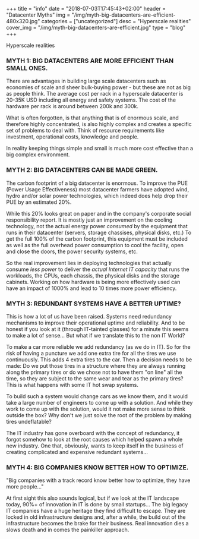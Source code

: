+++
title = "info"
date = "2018-07-03T17:45:43+02:00"
header = "Datacenter Myths"
img = "/img/myth-big-datacenters-are-efficient-480x320.jpg"
categories = ["uncategorized"]
desc = "Hyperscale realities"
cover_img = "/img/myth-big-datacenters-are-efficient.jpg"
type = "blog"
+++


Hyperscale realities

### MYTH 1: BIG DATACENTERS ARE MORE EFFICIENT THAN SMALL ONES.

There are advantages in building large scale datacenters such as economies of scale and sheer bulk-buying power - but these are not as big as people think. The average cost per rack in a hyperscale datacenter is 20-35K USD including all energy and safety systems. The cost of the hardware per rack is around between 200k and 300k.

What is often forgotten, is that anything that is of enormous scale, and therefore highly concentrated, is also highly complex and creates a specific set of problems to deal with. Think of resource requirements like investment, operational costs, knowledge and people.

In reality keeping things simple and small is much more cost effective than a big complex environment.

### MYTH 2: BIG DATACENTERS CAN BE MADE GREEN.

The carbon footprint of a big datacenter is enormous. To improve the PUE (Power Usage Effectiveness) most datacenter farmers have adopted wind, hydro and/or solar power technologies, which indeed does help drop their PUE by an estimated 20%.

While this 20% looks great on paper and in the company's corporate social responsibility report. It is mostly just an improvement on the cooling technology, not the actual energy power _consumed_ by the equipment that runs in their datacenter (servers, storage chassises, physical disks, etc.) To get the full 100% of the carbon footprint, this equipment must be included as well as the full overhead power consumption to cool the facility, open and close the doors, the power security systems, etc.

So the real improvement lies in deploying technologies that actually consume _less power_ to deliver the _actual Internet IT capacity_ that runs the workloads, the CPUs, each chassis, the physical disks and the storage cabinets. Working on how hardware is being more effectively used can have an impact of 1000% and lead to 10 times more power efficiency.

### MYTH 3: REDUNDANT SYSTEMS HAVE A BETTER UPTIME?

This is how a lot of us have been raised. Systems need redundancy mechanisms to improve their operational uptime and reliability. And to be honest if you look at it (through IT-tainted glasses) for a minute this seems to make a lot of sense… But what if we translate this to the non IT World?

To make a car more reliable we add redundancy (as we do in IT). So for the risk of having a puncture we add one extra tire for all the tires we use continuously. This adds 4 extra tires to the car. Then a decision needs to be made: Do we put those tires in a structure where they are always running along the primary tires or do we chose not to have them "on line" all the time, so they are subject to the same wear and tear as the primary tires? This is what happens with some IT hot swap systems.

To build such a system would change cars as we know them, and it would take a large number of engineers to come up with a solution. And while they work to come up with the solution, would it not make more sense to think outside the box? Why don't we just solve the root of the problem by making tires undeflatable?

The IT industry has gone overboard with the concept of redundancy, it forgot somehow to look at the root causes which helped spawn a whole new industry. One that, obviously, wants to keep itself in the business of creating complicated and expensive redundant systems…

### MYTH 4: BIG COMPANIES KNOW BETTER HOW TO OPTIMIZE.

"Big companies with a track record know better how to optimize, they have more people…"

At first sight this also sounds logical, but if we look at the IT landscape today, 90%+ of innovation in IT is done by small startups… The big legacy IT companies have a huge heritage they find difficult to escape. They are locked in old infrastructure designs and, after a while, the build out of the infrastructure becomes the brake for their business. Real innovation dies a slows death and in comes the painkiller approach.
